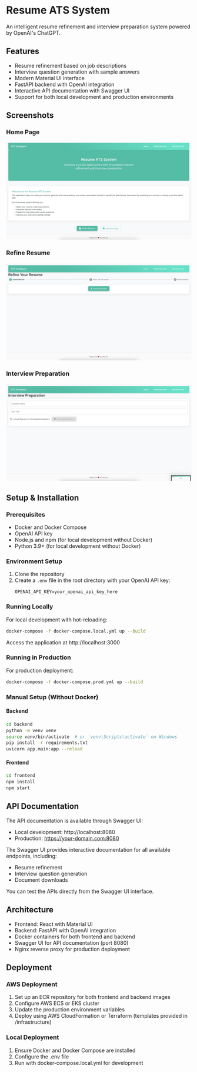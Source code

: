 # Resume ATS System

An intelligent resume refinement and interview preparation system powered by OpenAI's ChatGPT.

## Features
- Resume refinement based on job descriptions
- Interview question generation with sample answers
- Modern Material UI interface
- FastAPI backend with OpenAI integration
- Interactive API documentation with Swagger UI
- Support for both local development and production environments

## Screenshots

### Home Page
![Home Page](assets/screenshots/HomePage.png)

### Refine Resume
![Refine Resume](assets/screenshots/RefineResume.png)

### Interview Preparation
![Interview Preparation](assets/screenshots/InterviewPrep.png)

## Setup & Installation

### Prerequisites
- Docker and Docker Compose
- OpenAI API key
- Node.js and npm (for local development without Docker)
- Python 3.9+ (for local development without Docker)

### Environment Setup
1. Clone the repository
2. Create a `.env` file in the root directory with your OpenAI API key:
   ```
   OPENAI_API_KEY=your_openai_api_key_here
   ```

### Running Locally
For local development with hot-reloading:
```bash
docker-compose -f docker-compose.local.yml up --build
```
Access the application at http://localhost:3000

### Running in Production
For production deployment:
```bash
docker-compose -f docker-compose.prod.yml up --build
```

### Manual Setup (Without Docker)
#### Backend
```bash
cd backend
python -m venv venv
source venv/bin/activate  # or `venv\Scripts\activate` on Windows
pip install -r requirements.txt
uvicorn app.main:app --reload
```

#### Frontend
```bash
cd frontend
npm install
npm start
```

## API Documentation
The API documentation is available through Swagger UI:

- Local development: http://localhost:8080
- Production: https://your-domain.com:8080

The Swagger UI provides interactive documentation for all available endpoints, including:
- Resume refinement
- Interview question generation
- Document downloads

You can test the APIs directly from the Swagger UI interface.

## Architecture
- Frontend: React with Material UI
- Backend: FastAPI with OpenAI integration
- Docker containers for both frontend and backend
- Swagger UI for API documentation (port 8080)
- Nginx reverse proxy for production deployment

## Deployment
### AWS Deployment
1. Set up an ECR repository for both frontend and backend images
2. Configure AWS ECS or EKS cluster
3. Update the production environment variables
4. Deploy using AWS CloudFormation or Terraform (templates provided in /infrastructure)

### Local Deployment
1. Ensure Docker and Docker Compose are installed
2. Configure the .env file
3. Run with docker-compose.local.yml for development 